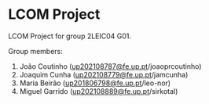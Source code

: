 # LCOM Project

LCOM Project for group 2LEIC04 G01.


Group members:

1. João Coutinho (up202108787@fe.up.pt/joaoprcoutinho)
2. Joaquim Cunha (up202108779@fe.up.pt/jamcunha)
3. Maria Beirão (up201806798@fe.up.pt/leo-nor)
4. Miguel Garrido (up202108889@fe.up.pt/sirkotal)

